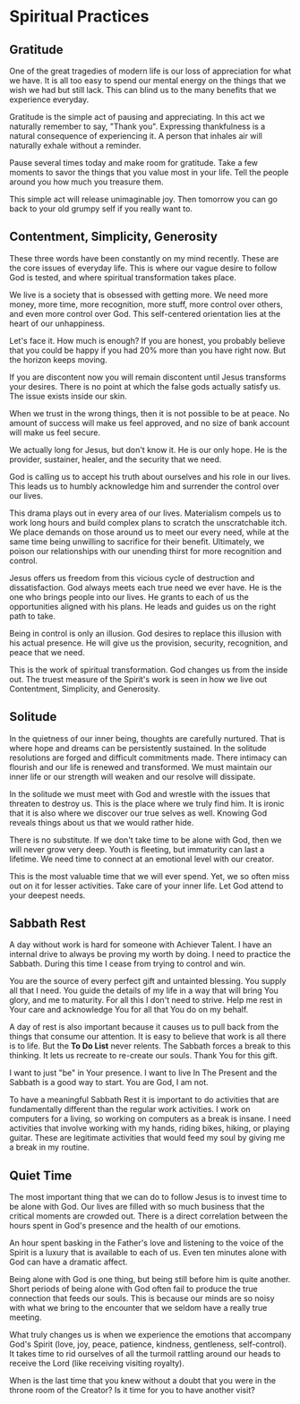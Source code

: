 # Spiritual Practices

## Gratitude

One of the great tragedies of modern life is our loss of appreciation for what
we have.  It is all too easy to spend our mental energy on the things that we
wish we had but still lack. This can blind us to the many benefits that we
experience everyday.

Gratitude is the simple act of pausing and appreciating. In this act we 
naturally remember to say, "Thank you".  Expressing thankfulness is a natural
consequence of experiencing it.  A person that inhales air will naturally exhale
without a reminder.

Pause several times today and make room for gratitude.  Take a few moments to
savor the things that you value most in your life.  Tell the people around 
you how much you treasure them.

This simple act will release unimaginable joy.  Then tomorrow you can go back to
your old grumpy self if you really want to.


## Contentment, Simplicity, Generosity

These three words have been constantly on my mind recently.  These are the core
issues of everyday life.  This is where our vague desire to follow God is
tested, and where spiritual transformation takes place.

We live is a society that is obsessed with getting more.  We need more money,
more time, more recognition, more stuff, more control over others, and even more
control over God.  This self-centered orientation lies at the heart of our
unhappiness.

Let's face it.  How much is enough?  If you are honest, you probably believe
that you could be happy if you had 20% more than you have right now.  But the
horizon keeps moving.

If you are discontent now you will remain discontent until Jesus transforms your
desires.  There is no point at which the false gods actually satisfy us.  The
issue exists inside our skin.

When we trust in the wrong things, then it is not possible to be at peace. No
amount of success will make us feel approved, and no size of bank account will
make us feel secure.

We actually long for Jesus, but don't know it.  He is our only hope.  He is the
provider, sustainer, healer, and the security that we need.

God is calling us to accept his truth about ourselves and his role in our lives.
This leads us to humbly acknowledge him and surrender the control over our
lives.

This drama plays out in every area of our lives. Materialism compels us to work
long hours and build complex plans to scratch the unscratchable itch.  We place
demands on those around us to meet our every need, while at the same time being
unwilling to sacrifice for their benefit. Ultimately, we poison our
relationships with our unending thirst for more recognition and control.

Jesus offers us freedom from this vicious cycle of destruction and
dissatisfaction.  God always meets each true need we ever have.  He is the one
who brings people into our lives.  He grants to each of us the opportunities
aligned with his plans.  He leads and guides us on the right path to take.

Being in control is only an illusion.  God desires to replace this illusion with
his actual presence. He will give us the provision, security, recognition, and
peace that we need.

This is the work of spiritual transformation.  God changes us from the inside
out. The truest measure of the Spirit's work is seen in how we live out
Contentment, Simplicity, and Generosity.


## Solitude

In the quietness of our inner being, thoughts are carefully nurtured.  That is
where hope and dreams can be persistently sustained.  In the solitude
resolutions are forged and difficult commitments made.  There intimacy can
flourish and our life is renewed and transformed.  We must maintain our inner
life or our strength will weaken and our resolve will dissipate.

In the solitude we must meet with God and wrestle with the issues that threaten
to destroy us.  This is the place where we truly find him. It is ironic that it
is also where we discover our true selves as well. Knowing God reveals things
about us that we would rather hide.

There is no substitute.  If we don't take time to be alone with God, then we
will never grow very deep.  Youth is fleeting, but immaturity can last a
lifetime.  We need time to connect at an emotional level with our creator.

This is the most valuable time that we will ever spend.  Yet, we so often miss
out on it for lesser activities.  Take care of your inner life.  Let God attend
to your deepest needs.


## Sabbath Rest

A day without work is hard for someone with Achiever Talent. I have an internal
drive to always be proving my worth by doing. I need to practice the Sabbath.
During this time I cease from trying to control and win.

You are the source of every perfect gift and untainted blessing. You supply all
that I need. You guide the details of my life in a way that will bring You
glory, and me to maturity. For all this I don't need to strive. Help me rest in
Your care and acknowledge You for all that You do on my behalf.

A day of rest is also important because it causes us to pull back from the
things that consume our attention. It is easy to believe that work is all there
is to life. But the **To Do List** never relents. The Sabbath forces a break to
this thinking. It lets us recreate to re-create our souls. Thank You for this
gift.

I want to just "be" in Your presence. I want to live In The Present and the
Sabbath is a good way to start. You are God, I am not.

To have a meaningful Sabbath Rest it is important to do activities that are
fundamentally different than the regular work activities. I work on computers
for a living, so working on computers as a break is insane. I need activities
that involve working with my hands, riding bikes, hiking, or playing guitar.
These are legitimate activities that would feed my soul by giving me a break in
my routine.


## Quiet Time

The most important thing that we can do to follow Jesus is to invest time to be
alone with God.  Our lives are filled with so much business that the
critical moments are crowded out.  There is a direct correlation between the hours
spent in God's presence and the health of our emotions.

An hour spent basking in the Father's love and listening to the voice of the
Spirit is a luxury that is available to each of us.  Even ten minutes alone with
God can have a dramatic affect.

Being alone with God is one thing, but being still before him is quite another.
Short periods of being alone with God often fail to produce the true connection
that feeds our souls.  This is because our minds are so noisy with what we bring
to the encounter that we seldom have a really true meeting.

What truly changes us is when we experience the emotions that accompany God's
Spirit (love, joy, peace, patience, kindness, gentleness, self-control). It
takes time to rid ourselves of all the turmoil rattling around our heads to
receive the Lord (like receiving visiting royalty).

When is the last time that you knew without a doubt that you were in the throne
room of the Creator? Is it time for you to have another visit?
